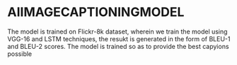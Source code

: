 # AIIMAGECAPTIONINGMODEL
The model is trained on Flickr-8k dataset, wherein we train the model using VGG-16 and LSTM techniques, the resukt is generated in the form of BLEU-1 and BLEU-2 scores. The model is trained so as to provide the best capyions possible
